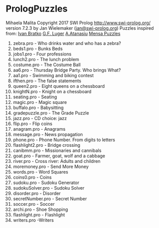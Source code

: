 # PrologPuzzles
Mihaela Malita Copyright 2017 
SWI Prolog http://www.swi-prolog.org/ version 7.2.3 by Jan Wielemaker (jan@swi-prolog.org)
Puzzles inspired from: <a href="http://catalogue.pearsoned.co.uk/educator/product/Prolog-Programming-for-Artificial-Intelligence/9780321417466.page">Ivan Bratko</a>
<a href="http://www.pearsoned.co.uk/HigherEducation/Titlesby/Luger/">G.F. Luger</a>
<a href="http://www.be-logic.ro">A.Atanasiu</a>
<a href="http://www.mensa.org.uk/puzzles">Mensa Puzzles</a>
1. zebra.pro - Who drinks water and who has a zebra?
2. beds1.pro -  Bunks Beds
3. jobs1.pro - Four professions
4. lunch2.pro -  The lunch problem
5. costume.pro - The Costume Ball 
6. aa6.pro - Thursday Bridge Party. Who brings What?
7. aa1.pro - Swimming and biking contest
8. ifthen.pro - The false statements
9. queen2.pro - Eight queens on a chessboard
10. knightN.pro - Knight on a chessboard
11. seating.pro - Seating
12. magic.pro - Magic square
13. buffalo.pro - Babysitting
14. gradepuzzle.pro - The Grade Puzzle
15. jazz.pro - CD choice: jazz
16. flip.pro - Flip coins
17. anagram.pro - Anagrams
18. message.pro - News propagation
19. phone.pro - Phone Number. From digits to letters
20. flashlight2.pro - Bridge crossing
21. canibmm.pro - Missionaries and cannibals
22. goat.pro - Farmer, goat, wolf and a cabbage
23. river.pro - Cross river: Adults and children
24. moremoney.pro - Send More Money
25. words.pro - Word Squares
26. coins0.pro - Coins
27. sudoku.pro - Sudoku Generator 
28. sudokuSolver.pro - Sudoku Solver
29. disorder.pro - Disorder
30. secretNumber.pro - Secret Number
31. soccer.pro - Soccer
32. archi.pro - Shoe Shopping
33. flashlight.pro - Flashlight
34. writers.pro -Writers
